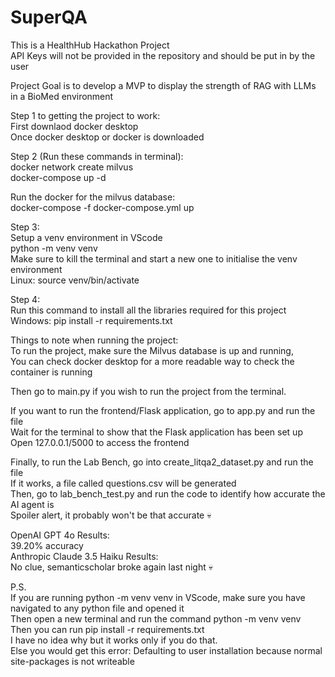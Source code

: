 # SuperQA
This is a HealthHub Hackathon Project  
API Keys will not be provided in the repository and should be put in by the user  
  
Project Goal is to develop a MVP to display the strength of RAG with LLMs in a BioMed environment  
  
Step 1 to getting the project to work:    
First downlaod docker desktop    
Once docker desktop or docker is downloaded    
  
Step 2 (Run these commands in terminal):  
docker network create milvus  
docker-compose up -d  
    
Run the docker for the milvus database:    
docker-compose -f docker-compose.yml up  
  
Step 3:  
Setup a venv environment in VScode  
python -m venv venv  
Make sure to kill the terminal and start a new one to initialise the venv environment     
Linux: source venv/bin/activate  

Step 4:  
Run this command to install all the libraries required for this project  
Windows: pip install -r requirements.txt  

Things to note when running the project:  
To run the project, make sure the Milvus database is up and running,  
You can check docker desktop for a more readable way to check the container is running  
  
Then go to main.py if you wish to run the project from the terminal.  
  
If you want to run the frontend/Flask application, go to app.py and run the file  
Wait for the terminal to show that the Flask application has been set up  
Open 127.0.0.1/5000 to access the frontend  

Finally, to run the Lab Bench, go into create_litqa2_dataset.py and run the file  
If it works, a file called questions.csv will be generated  
Then, go to lab_bench_test.py and run the code to identify how accurate the AI agent is  
Spoiler alert, it probably won't be that accurate :skull:  
  
OpenAI GPT 4o Results:  
39.20% accuracy  
Anthropic Claude 3.5 Haiku Results:  
No clue, semanticscholar broke again last night :skull:  

P.S.  
If you are running python -m venv venv in VScode, make sure you have navigated to any python file and opened it  
Then open a new terminal and run the command python -m venv venv  
Then you can run pip install -r requirements.txt  
I have no idea why but it works only if you do that.  
Else you would get this error: Defaulting to user installation because normal site-packages is not writeable  
